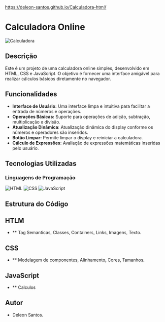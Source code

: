 

https://deleon-santos.github.io/Calculadora-html/

# Calculadora Online

![Calculadora](https://cdn.iconscout.com/icon/free/png-256/free-calculator-698-454888.png)

## Descrição

Este é um projeto de uma calculadora online simples, desenvolvido em HTML, CSS e JavaScript. O objetivo é fornecer uma interface amigável para realizar cálculos básicos diretamente no navegador.

## Funcionalidades

- **Interface de Usuário:** Uma interface limpa e intuitiva para facilitar a entrada de números e operações.
- **Operações Básicas:** Suporte para operações de adição, subtração, multiplicação e divisão.
- **Atualização Dinâmica:** Atualização dinâmica do display conforme os números e operadores são inseridos.
- **Botão Limpar:** Permite limpar o display e reiniciar a calculadora.
- **Cálculo de Expressões:** Avaliação de expressões matemáticas inseridas pelo usuário.

## Tecnologias Utilizadas

### Linguagens de Programação

![HTML](https://img.shields.io/badge/HTML-E34F26?style=for-the-badge&logo=html5&logoColor=white)
![CSS](https://img.shields.io/badge/CSS-1572B6?style=for-the-badge&logo=css3&logoColor=white)
![JavaScript](https://img.shields.io/badge/JavaScript-F7DF1E?style=for-the-badge&logo=javascript&logoColor=black)

## Estrutura do Código

## HTLM

- ** Tag Semanticas, Classes, Containers, Links, Imagens, Texto.

## CSS 

- ** Modelagem de componentes, Alinhamento, Cores, Tamanhos.

## JavaScript

- ** Calculos

## Autor

- Deleon Santos.
